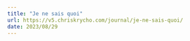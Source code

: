 ```yaml
---
title: "Je ne sais quoi"
url: https://v5.chriskrycho.com/journal/je-ne-sais-quoi/
date: 2023/08/29
---
```

